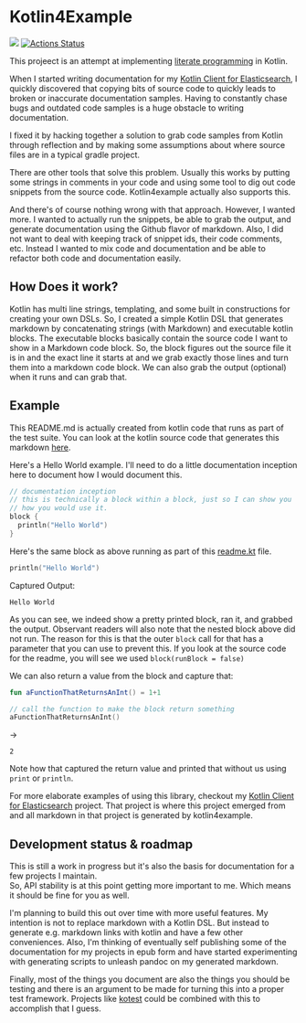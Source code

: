 # Kotlin4Example

[![](https://jitpack.io/v/jillesvangurp/kotlin4example.svg)](https://jitpack.io/#jillesvangurp/kotlin4example)
[![Actions Status](https://github.com/jillesvangurp/kotlin4example/workflows/CI-gradle-build/badge.svg)](https://github.com/jillesvangurp/kotlin4example/actions)

This projeect is an attempt at implementing 
[literate programming](https://en.wikipedia.org/wiki/Literate_programming) in Kotlin. 

When I 
started writing documentation for my [Kotlin Client for Elasticsearch](https://github.com/jillesvangurp/es-kotlin-wrapper-client), 
I quickly discovered that copying bits of source code to quickly leads to broken
or inaccurate documentation samples. Having to constantly chase bugs and outdated code samples is a huge 
obstacle to writing documentation.

I fixed it by hacking together a solution to grab code samples
from Kotlin through reflection and by making some assumptions about where source files are in a typical
gradle project.

There are other tools that solve this problem. Usually this works by putting some strings in comments in 
your code and using some tool to dig out code snippets from the source code. Kotlin4example actually also 
supports this.

And there's of course nothing wrong with that approach. However, I wanted more. I wanted to actually run the snippets, 
be able to grab the output, and generate documentation using the Github flavor of markdown. Also, I did not want to deal
with keeping track of snippet ids, their code comments, etc. Instead I wanted to mix code and documentation and
be able to refactor both code and documentation easily.

## How Does it work?

Kotlin has multi line strings, templating, and some built in constructions for creating your own DSLs. So, I
created a simple Kotlin DSL that generates markdown by concatenating strings (with Markdown) and executable 
kotlin blocks. The executable blocks basically contain the source code I want to show in a Markdown code block.
So, the block figures out the source file it is in and the exact line it starts at and we grab exactly those lines 
and turn them into a markdown code block. We can also grab the output (optional) when it runs and can grab that.

## Example

This README.md is actually created from kotlin code that runs as part of the test suite. You can look at the 
kotlin source code that generates this markdown [here](https://github.com/jillesvangurp/kotlin4example/tree/master/src/test/kotlin/com/jillesvangurp/kotlin4example/docs/readme.kt).

Here's a Hello World example. I'll need to do a little documentation inception here to document how I 
would document this.

```kotlin
// documentation inception
// this is technically a block within a block, just so I can show you
// how you would use it.
block {
  println("Hello World")
}
```

Here's the same block as above running as part of this [readme.kt](https://github.com/jillesvangurp/kotlin4example/tree/master/src/test/kotlin/com/jillesvangurp/kotlin4example/docs/readme.kt) file.

```kotlin
println("Hello World")
```

Captured Output:

```
Hello World

```

As you can see, we indeed show a pretty printed block, ran it, and  grabbed the output. Observant readers will 
also note that the nested block above did not run. The reason for this is that the outer `block` call for that 
has a parameter that you can use to prevent this. If you look at the source code for the readme, you will see 
we used `block(runBlock = false)`

We can also return a value from the block and capture that:

```kotlin
fun aFunctionThatReturnsAnInt() = 1+1

// call the function to make the block return something
aFunctionThatReturnsAnInt()
```

->

```
2
```

Note how that captured the return value and printed that without us using `print` or `println`.

For more elaborate examples of using this library, checkout my 
[Kotlin Client for Elasticsearch](https://github.com/jillesvangurp/es-kotlin-wrapper-client) project. That 
project is where this project emerged from and all markdown in that project is generated by kotlin4example.

## Development status & roadmap

This is still a work in progress but it's also the basis for documentation for a few projects I maintain.       
So, API stability is at this point getting more important to me. Which means it should be fine for you as well. 

I'm planning to build this out over time with more useful features. My intention is not to replace markdown
with a Kotlin DSL. But instead to generate e.g. markdown links with kotlin and have a
few other conveniences. Also, I'm thinking of eventually self publishing some of the documentation for my 
projects in epub form and have started experimenting with generating scripts to unleash pandoc on my 
generated markdown.

Finally, most of the things you document are also the things you should be testing and there is an argument
to be made for turning this into a proper test framework. Projects like [kotest](https://github.com/kotest/kotest)
could be combined with this to accomplish that I guess.

